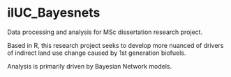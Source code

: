 # ilUC_Bayesnets
Data processing and analysis for MSc dissertation research project.

Based in R, this research project seeks to develop more nuanced of drivers of indirect land use change caused by 1st generation biofuels.

Analysis is primarily driven by Bayesian Network models. 

